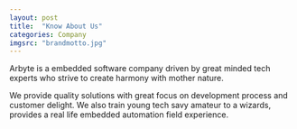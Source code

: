 ```yaml
---
layout: post
title:  "Know About Us"
categories: Company
imgsrc: "brandmotto.jpg"
---
```

Arbyte is a embedded software company driven by great minded tech experts who strive to create harmony
with mother nature. 

We provide quality solutions with great focus on development process and customer delight.
We also train young tech savy amateur to a wizards, provides a real life embedded automation field experience.

